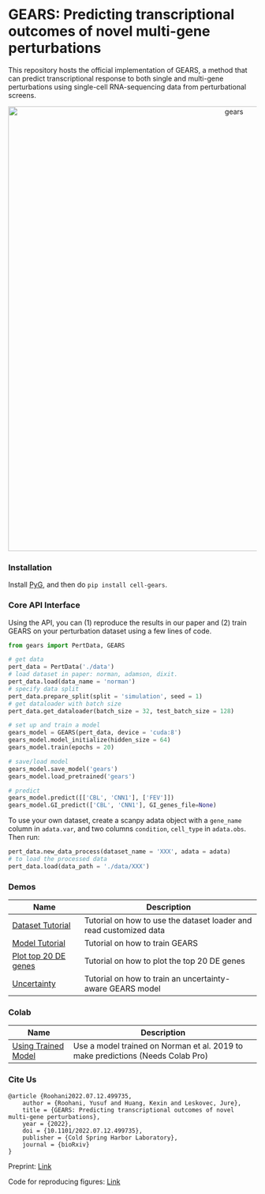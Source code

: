 # GEARS: Predicting transcriptional outcomes of novel multi-gene perturbations

This repository hosts the official implementation of GEARS, a method that can predict transcriptional response to both single and multi-gene perturbations using single-cell RNA-sequencing data from perturbational screens. 


<p align="center"><img src="https://github.com/snap-stanford/GEARS/blob/master/img/gears.png" alt="gears" width="900px" /></p>


### Installation 

Install [PyG](https://pytorch-geometric.readthedocs.io/en/latest/notes/installation.html), and then do `pip install cell-gears`.

### Core API Interface

Using the API, you can (1) reproduce the results in our paper and (2) train GEARS on your perturbation dataset using a few lines of code.

```python
from gears import PertData, GEARS

# get data
pert_data = PertData('./data')
# load dataset in paper: norman, adamson, dixit.
pert_data.load(data_name = 'norman')
# specify data split
pert_data.prepare_split(split = 'simulation', seed = 1)
# get dataloader with batch size
pert_data.get_dataloader(batch_size = 32, test_batch_size = 128)

# set up and train a model
gears_model = GEARS(pert_data, device = 'cuda:8')
gears_model.model_initialize(hidden_size = 64)
gears_model.train(epochs = 20)

# save/load model
gears_model.save_model('gears')
gears_model.load_pretrained('gears')

# predict
gears_model.predict([['CBL', 'CNN1'], ['FEV']])
gears_model.GI_predict(['CBL', 'CNN1'], GI_genes_file=None)
```

To use your own dataset, create a scanpy adata object with a `gene_name` column in `adata.var`, and two columns `condition`, `cell_type` in `adata.obs`. Then run:

```python
pert_data.new_data_process(dataset_name = 'XXX', adata = adata)
# to load the processed data
pert_data.load(data_path = './data/XXX')
```

### Demos

| Name | Description |
|-----------------|-------------|
| [Dataset Tutorial](demo/data_tutorial.ipynb) | Tutorial on how to use the dataset loader and read customized data|
| [Model Tutorial](demo/model_tutorial.ipynb) | Tutorial on how to train GEARS |
| [Plot top 20 DE genes](demo/tutorial_plot_top20_DE.ipynb) | Tutorial on how to plot the top 20 DE genes|
| [Uncertainty](demo/tutorial_uncertainty.ipynb) | Tutorial on how to train an uncertainty-aware GEARS model |


### Colab

| Name | Description |
|-----------------|-------------|
| [Using Trained Model](https://colab.research.google.com/drive/11LlzGEUGoBk_Uj6DzlzizAeWse5_E9MK?usp=sharing) | Use a model trained on Norman et al. 2019 to make predictions (Needs Colab Pro)|



### Cite Us

```
@article {Roohani2022.07.12.499735,
	author = {Roohani, Yusuf and Huang, Kexin and Leskovec, Jure},
	title = {GEARS: Predicting transcriptional outcomes of novel multi-gene perturbations},
	year = {2022},
	doi = {10.1101/2022.07.12.499735},
	publisher = {Cold Spring Harbor Laboratory},
	journal = {bioRxiv}
}
```
Preprint: [Link](https://www.biorxiv.org/content/10.1101/2022.07.12.499735v1)

Code for reproducing figures: [Link](https://github.com/yhr91/gears_misc)
